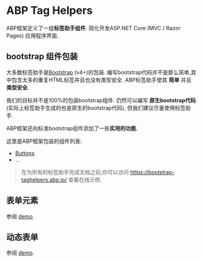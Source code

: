 # ABP Tag Helpers

ABP框架定义了一组**标签助手组件**. 简化开发ASP.NET Core (MVC / Razor Pages) 应用程序界面.

## bootstrap 组件包装

大多数标签助手是[Bootstrap](https://getbootstrap.com/) (v4+)的包装. 编写bootstrap代码并不是那么简单,其中包含太多的重复HTML标签并且也没有类型安全. ABP标签助手使其 **简单** 并且 **类型安全**.

我们的目标并不是100%的包装bootstrap组件. 仍然可以编写 **原生bootstrap代码** (实际上标签助手生成的也是原生的bootstrap代码), 但我们建议尽量使用标签助手.

ABP框架还向标准bootstrap组件添加了一些**实用的功能**.

这里是ABP框架包装的组件列表:

* [Buttons](Buttons.md)
* ...

> 在为所有的标签助手完成文档之前,你可以访问 https://bootstrap-taghelpers.abp.io/ 查看在线示例.

## 表单元素

参阅 [demo](https://bootstrap-taghelpers.abp.io/Components/FormElements).

## 动态表单

参阅 [demo](https://bootstrap-taghelpers.abp.io/Components/DynamicForms).